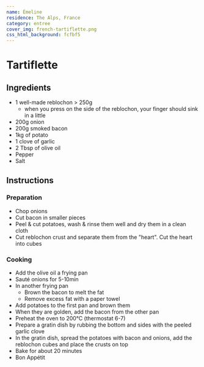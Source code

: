 ```yaml
---
name: Émeline
residence: The Alps, France
category: entree
cover_img: french-tartiflette.png
css_html_background: fcfbf5
---
```


# Tartiflette

## Ingredients 
*	1 well-made reblochon > 250g 
	* when you press on the side of the reblochon, your finger should sink in a little
*	200g onion
*	200g smoked bacon
*	1kg of potato
*	1 clove of garlic
*	2 Tbsp of olive oil
* Pepper
* Salt

## Instructions
### Preparation
* Chop onions
* Cut bacon in smaller pieces
* Peel & cut potatoes, wash & rinse them well and dry them in a clean cloth
* Cut reblochon crust and separate them from the "heart". Cut the heart into cubes

### Cooking
* Add the olive oil a frying pan
* Sauté onions for 5-10min
* In another frying pan
  * Brown the bacon to melt the fat
  * Remove excess fat with a paper towel
* Add potatoes to the first pan and brown them
* When they are golden, add the bacon from the other pan
* Preheat the oven to 200°C (thermostat 6-7)
* Prepare a gratin dish by rubbing the bottom and sides with the peeled garlic clove
* In the gratin dish, spread the potatoes with bacon and onions, add the reblochon cubes and place the crusts on top
* Bake for about 20 minutes
* Bon Appétit
